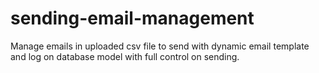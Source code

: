 # sending-email-management
Manage emails in uploaded csv file to send with dynamic email template and log on database model with full control on sending.
